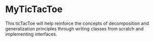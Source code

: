 # MyTicTacToe
This ticTacToe will help reinforce the concepts of decomposition and generalization principles through writing classes from scratch and implementing interfaces.
